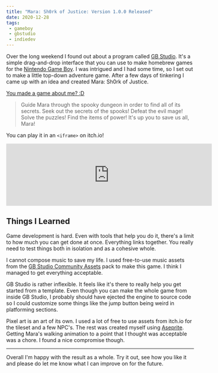 ```yaml
---
title: "Mara: Sh0rk of Justice: Version 1.0.0 Released"
date: 2020-12-28
tags:
 - gameboy
 - gbstudio
 - indiedev
---
```


Over the long weekend I found out about a program called [GB Studio](https://www.gbstudio.dev).
It's a simple drag-and-drop interface that you can use to make homebrew games for the
[Nintendo Game Boy](https://en.wikipedia.org/wiki/Game_Boy). I was intrigued and I had
some time, so I set out to make a little top-down adventure game. After a few days of
tinkering I came up with an idea and created Mara: Sh0rk of Justice.

[You made a game about me? :D](conversation://Mara/hacker)

> Guide Mara through the spooky dungeon in order to find all of its secrets. Seek out
> the secrets of the spooks! Defeat the evil mage! Solve the puzzles! Find the items 
> of power! It's up you to save us all, Mara!

You can play it in an `<iframe>` on itch.io!

<iframe frameborder="0" src="https://itch.io/embed/866982?dark=true" width="552" height="167"><a href="https://withinstudios.itch.io/mara-sh0rk-justice">Mara: Sh0rk of Justice by Within</a></iframe>

## Things I Learned

Game development is hard. Even with tools that help you do it, there's a limit to how
much you can get done at once. Everything links together. You really need to test
things both in isolation and as a cohesive whole.

I cannot compose music to save my life. I used free-to-use music assets from the
[GB Studio Community Assets](https://github.com/DeerTears/GB-Studio-Community-Assets)
pack to make this game. I think I managed to get everything acceptable.

GB Studio is rather inflexible. It feels like it's there to really help you get
started from a template. Even though you can make the whole game from inside GB
Studio, I probably should have ejected the engine to source code so I could
customize some things like the jump button being weird in platforming sections.

Pixel art is an art of its own. I used a lot of free to use assets from itch.io for
the tileset and a few NPC's. The rest was created myself using
[Aseprite](https://www.aseprite.org). Getting Mara's walking animation to a point
that I thought was acceptable was a chore. I found a nice compromise though.

---

Overall I'm happy with the result as a whole. Try it out, see how you like it and
please do let me know what I can improve on for the future.
